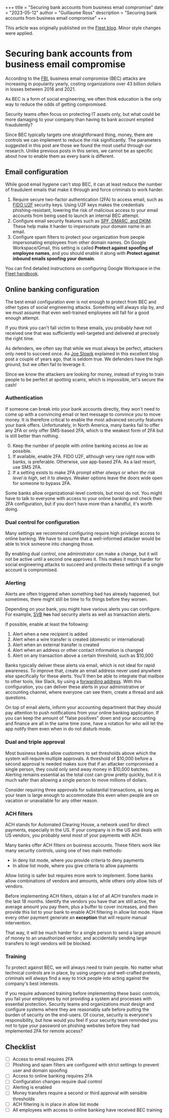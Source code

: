 +++
title = "Securing bank accounts from business email compromise"
date = "2023-05-12"
author = "Guillaume Ross"
description = "Securing bank accounts from business email compromise"
+++

This article was originally published on the [Fleet blog](https://fleetdm.com/blog/securing-bank-accounts-from-business-email-compromise/). Minor style changes were applied.

# Securing bank accounts from business email compromise

According to the [FBI](https://www.ic3.gov/Media/Y2022/PSA220504), business email compromise (BEC) attacks are increasing in popularity yearly, costing organizations over 43 billion dollars in losses between 2016 and 2021.

As BEC is a form of social engineering, we often think education is the only way to reduce the odds of getting compromised. 

Security teams often focus on protecting IT assets only, but what could be more damaging to your company than having its bank account emptied fraudulently?

Since BEC typically targets one straightforward thing, money, there are controls we can implement to reduce the risk significantly. The parameters suggested in this post are those we found the most useful through our research. Unlike previous posts in this series, we cannot be as specific about how to enable them as every bank is different.

## Email configuration
While good email hygiene can't stop BEC, it can at least reduce the number of fraudulent emails that make it through and force criminals to work harder.

1. Require secure two-factor authentication (2FA) to access email, such as [FIDO U2F](https://fidoalliance.org/specs/u2f-specs-master/fido-u2f-overview.html) security keys. Using U2F keys makes the credentials phishing-resistant, lowering the risk of malicious access to your email accounts from being used to launch an internal BEC attempt.
2. Configure email security features such as [SPF, DMARC, and DKIM](https://support.google.com/a/answer/2466580?product_name=UnuFlow&hl=en&visit_id=637919491839685136-2075570827&rd=1&src=supportwidget0&hl=en). These help make it harder to impersonate your domain name in an email.
3. Configure spam filters to protect your organization from people impersonating employees from other domain names. On Google Workspace/Gmail, this setting is called **Protect against spoofing of employee names**, and you should enable it along with **Protect against inbound emails spoofing your domain**. 

You can find detailed instructions on configuring Google Workspace in the [Fleet handbook](https://fleetdm.com/handbook/security#email-authentication).

## Online banking configuration

The best email configuration ever is not enough to protect from BEC and other types of social engineering attacks. Something will always slip by, and we must assume that even well-trained employees will fall for a good enough attempt. 

If you think you can't fall victim to these emails, you probably have not received one that was sufficiently well-targeted and delivered at precisely the right time.

As defenders, we often say that while we must always be perfect, attackers only need to succeed once. As [Joe Slowik](https://www.dragos.com/blog/industry-news/the-myth-of-the-adversary-advantage/) explained in this excellent blog post a couple of years ago, that is seldom true. We defenders have the high ground, but we often fail to leverage it.

Since we know the attackers are looking for money, instead of trying to train people to be perfect at spotting scams, which is impossible, let's secure the cash!

### Authentication

If someone can break into your bank accounts directly, they won't need to come up with a convincing email or text message to convince you to move money. It is therefore critical to enable the most advanced security features your bank offers. Unfortunately, in North America, many banks fail to offer any 2FA or only offer SMS-based 2FA, which is the weakest form of 2FA but is still better than nothing.

0. Keep the number of people with online banking access as low as possible.
1. If available, enable 2FA. FIDO U2F, although very rare right now with banks, is preferable. Otherwise, use app-based 2FA. As a last resort, use SMS 2FA.
2. If a setting exists to make 2FA prompt either *always* or *when the risk level is high*, set it to *always*. Weaker options leave the doors wide open for someone to bypass 2FA.

Some banks allow organizational-level controls, but most do not. You might have to talk to everyone with access to your online banking and check their 2FA configuration, but if you don't have more than a handful, it's worth doing.

### Dual control for configuration

Many settings we recommend configuring require high privilege access to online banking. We have to assume that a well-informed attacker would be able to trick someone into changing those.

By enabling dual control, one administrator can make a change, but it will not be active until a second one approves it. This makes it much harder for social engineering attacks to succeed and protects these settings if a single account is compromised. 

### Alerting

Alerts are often triggered when something bad has already happened, but sometimes, there might still be time to fix things before they worsen. 

Depending on your bank, you might have various alerts you can configure. For example, [SVB](https://www.svb.com/private-bank/help/resources/digital-banking/managing-digital-banking-alerts) ~~has~~ had security alerts as well as transaction alerts. 

If possible, enable at least the following:

1. Alert when a new recipient is added
2. Alert when a wire transfer is created (domestic or international)
3. Alert when an external transfer is created
4. Alert when an address or other contact information is changed
5. Alert on any transaction above a certain threshold, such as $10,000

Banks typically deliver these alerts via email, which is not ideal for rapid awareness. To improve that, create an email address never used anywhere else specifically for these alerts. You'll then be able to integrate that mailbox to other tools, like Slack, by using a [forwarding address](https://slack.com/help/articles/206819278-Send-emails-to-Slack#:~:text=To%20send%20an%20email%20to,see%20your%20email%20in%20Slack.). 
With this configuration, you can deliver these alerts in your administrative or accounting channel, where everyone can see them, create a thread and ask questions.

On top of email alerts, inform your accounting department that they should pay attention to push notifications from your online banking application. If you can keep the amount of "false positives" down and your accounting and finance are all in the same time zone, have a rotation for who will let the app notify them even when in do not disturb mode.

### Dual and triple approval

Most business banks allow customers to set thresholds above which the system will require multiple approvals.
A threshold of $10,000 before a second approval is needed makes sure that if an attacker compromised a single person, they could only send away money in $10,000 batches. Alerting remains essential as the total cost can grow pretty quickly, but it is much safer than allowing a single person to move millions of dollars.

Consider requiring three approvals for substantial transactions, as long as your team is large enough to accommodate this even when people are on vacation or unavailable for any other reason.

### ACH filters

ACH stands for Automated Clearing House, a network used for direct payments, especially in the US. If your company is in the US and deals with US vendors, you probably send most of your payments with ACH.

Many banks offer ACH filters on business accounts. These filters work like many security controls, using one of two main methods:

* In deny list mode, where you provide criteria to deny payments
* In allow list mode, where you give criteria to allow payments

Allow listing is safer but requires more work to implement. Some banks allow combinations of vendors and amounts, while others only allow lists of vendors. 

Before implementing ACH filters, obtain a list of all ACH transfers made in the last 18 months. Identify the vendors you have that are still active, the average amount you pay them, plus a buffer to cover increases, and then provide this list to your bank to enable ACH filtering in allow list mode. Have every other payment generate an **exception** that will require manual intervention.

That way, it will be much harder for a single person to send a large amount of money to an unauthorized vendor, and accidentally sending large transfers to legit vendors will be blocked.

### Training

To protect against BEC, we will always need to train people. No matter what technical controls are in place, by using urgency and well-crafted pretexts, criminals will always find a way to trick people into acting against the company's best interests.

If you require advanced training before implementing these basic controls, you fail your employees by not providing a system and processes with essential protection. Security teams and organizations must design and configure systems where they are reasonably safe before putting the burden of security on the end-users. Of course, security is everyone's responsibility, but how would you feel if your security team reminded you not to type your password on phishing websites before they had implemented 2FA for remote access?

## Checklist

- [ ] Access to email requires 2FA
- [ ] Phishing and spam filters are configured with strict settings to prevent user and domain spoofing
- [ ] Access to online banking requires 2FA
- [ ] Configuration changes require dual control
- [ ] Alerting is enabled
- [ ] Money transfers require a second or third approval with sensible thresholds 
- [ ] ACH filtering is in place in allow list mode
- [ ] All employees with access to online banking have received BEC training
